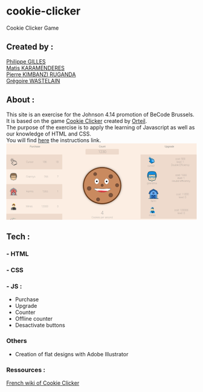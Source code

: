 # cookie-clicker
Cookie Clicker Game

## Created by :

[Philippe GILLES](https://github.com/philesgilles)<br/>
[Matis KARAMENDERES](https://github.com/MKaramen)<br/>
[Pierre KIMBANZI RUGANDA](https://github.com/PierreKimbanziR)<br/>
[Grégoire WASTELAIN](https://github.com/gwastelain)<br/>

## About :

This site is an exercise for the Johnson 4.14 promotion of BeCode Brussels.
It is based on the game [Cookie Clicker](https://orteil.dashnet.org/cookieclicker/) created by [Orteil](http://orteil.dashnet.org/).<br/>
The purpose of the exercise is to apply the learning of Javascript as well as our knowledge of HTML and CSS.<br/>
You will find [here](https://github.com/becodeorg/BXL-Johnson-4.14/tree/master/05-Javascript/cookie_clicker) the instructions link.<br/>
![Screenshot of the website](assets/img/becode_clicker.png)

## Tech :

### - HTML

### - CSS

### - JS :
- Purchase
- Upgrade
- Counter
- Offline counter
- Desactivate buttons

### Others
- Creation of flat designs with Adobe Illustrator

### Ressources :
[French wiki of Cookie Clicker](https://cookieclicker.fandom.com/fr/wiki/Wiki_CookieClicker)
